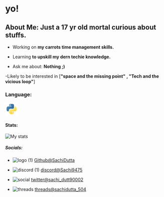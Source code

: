 <h1 align='left'>yo!</h1>


<h2 align="left">About Me: Just a 17 yr old mortal curious about stuffs.</h2>
  
  


- Working on **my carrots time management skills.**

- Learning **to upskill my dern techie knowledge.**

- Ask me about: **Nothing ;)**

-Likely to be interested in [**"space and the missing point" , "Tech and the vicious loop"**]



<h3 align="left">Language:</h3>
<p align="left"> <a href="https://www.python.org" target="_blank" rel="noreferrer"> <img src="https://raw.githubusercontent.com/devicons/devicon/master/icons/python/python-original.svg" alt="python" width="40" height="40"/> </a> </p>



<h4 align='left'>Stats:</h4>

![My stats](https://github-readme-stats.vercel.app/api?username=SachiDutta&theme=dark&rank_icon=github&hide=contribs,prs)




<h5 align='left'> Socials: </h5>

 
  

- ![logo (1)](https://github.com/SachiDutta/SachiDutta/assets/109479099/5a4afb3f-cf82-49c3-8d15-2550c6813608)
 [Github@SachiDutta](https://github.com/SachiDutta)

- ![discord (1)](https://github.com/SachiDutta/SachiDutta/assets/109479099/f4705192-6820-4ea6-9bf9-3a8b2829ba92)
[discord@Sachi9475](https://discord.com/channels/@me)

- ![social](https://github.com/SachiDutta/SachiDutta/assets/109479099/43cccda4-8142-4236-878f-d3fab181753a)
 [twitter@sachi_dutt90002](https://twitter.com/sachi_dutt90002)

- ![threads](https://github.com/SachiDutta/SachiDutta/assets/109479099/695b3956-f1dd-4a55-b05c-816e4a5da172)
 [threads@sachidutta_504](https://www.threads.net/@sachidutta_504)

 
    



